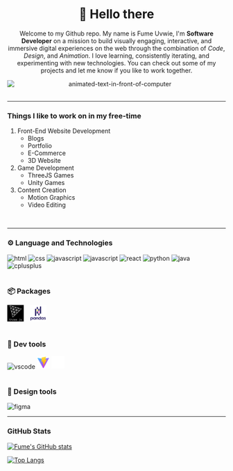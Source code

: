 <h1 align="center"> 👋 Hello there </h1>

<p align="center">
    Welcome to my Github repo. My name is Fume Uvwie, 
    I'm <strong> Software Developer</strong> on a mission to build visually engaging, interactive, and immersive digital
    experiences on the web through the combination of <em>Code</em>,
    <em>Design</em>, and <em>Animation</em>. I love learning, consistently iterating,
    and experimenting with new technologies. You can check out
    some of my projects and let me know if you like to work
    together.
 </p>

<div align="center">
    <img src="assets/github-gif-30fps.gif" alt="animated-text-in-front-of-computer" style="display: block; margin-inline: auto; width: 800px;" />
</div>

<br/>

---

### Things I like to work on in my free-time

1. Front-End Website Development
   - Blogs
   - Portfolio
   - E-Commerce
   - 3D Website
2. Game Development
   - ThreeJS Games
   - Unity Games
3. Content Creation
   - Motion Graphics
   - Video Editing

<br/>

---

### ⚙️ Language and Technologies

<p>
    <img src="https://cdn.jsdelivr.net/gh/devicons/devicon/icons/html5/html5-original.svg" alt="html" width="30px"/>
    <img src="https://cdn.jsdelivr.net/gh/devicons/devicon/icons/css3/css3-original.svg" alt="css" width="30px"/>
    <img src="https://cdn.jsdelivr.net/gh/devicons/devicon/icons/javascript/javascript-original.svg" alt="javascript" width="30px"/>
    <img src="https://cdn.jsdelivr.net/gh/devicons/devicon/icons/nodejs/nodejs-original.svg" alt="javascript" width="30px"/>
    <img src="https://cdn.jsdelivr.net/gh/devicons/devicon/icons/react/react-original.svg" alt="react" width="30px" />
    <img src="https://cdn.jsdelivr.net/gh/devicons/devicon/icons/python/python-original.svg" alt="python" width="30px"/>
    <img src="https://cdn.jsdelivr.net/gh/devicons/devicon/icons/java/java-original.svg" alt="java" width="30px"/>
    <img src="https://cdn.jsdelivr.net/gh/devicons/devicon/icons/cplusplus/cplusplus-original.svg" alt="cplusplus" width="30px" />
</p>

#

### 📦 Packages

<p>
    <img src="./assets/threejs.svg" alt="threejs" width="38px" style="padding-right:10px;">
    <img src="./assets/pandas.svg" alt="pandas" width="38px" style="padding-right:10px;">
</p>

#

### 🔨 Dev tools

<p>
    <img src="https://cdn.jsdelivr.net/gh/devicons/devicon/icons/vscode/vscode-original.svg" alt="vscode" width="30px"/>
    <img src="./assets/vite-svgrepo-com.svg" alt="vite" width="30px">
    <img src="./assets/github-inverted-svg.svg" alt="github" width="30px">
</p>

#

### 🎨 Design tools

<img src="https://cdn.jsdelivr.net/gh/devicons/devicon/icons/figma/figma-original.svg" alt="figma" width="30px" />

<br/>

---

### GitHub Stats

[![Fume's GitHub stats](https://github-readme-stats.vercel.app/api?username=fumzy123&show_icons=true&theme=dark)](https://github.com/anuraghazra/github-readme-stats)

[![Top Langs](https://github-readme-stats.vercel.app/api/top-langs/?username=fumzy123&theme=dark)](https://github.com/fumzy123/github-readme-stats)

<!--
**fumzy123/fumzy123** is a ✨ _special_ ✨ repository because its `README.md` (this file) appears on your GitHub profile.

Here are some ideas to get you started:

- 🔭 I’m currently working on ...
- 🌱 I’m currently learning ...
- 👯 I’m looking to collaborate on ...
- 🤔 I’m looking for help with ...
- 💬 Ask me about ...
- 📫 How to reach me: ...
- 😄 Pronouns: ...
- ⚡ Fun fact: ...
-->

